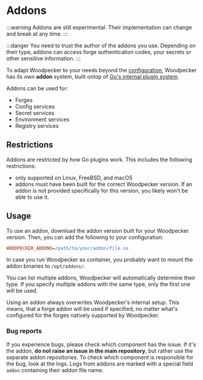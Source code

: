# Addons

:::warning
Addons are still experimental. Their implementation can change and break at any time.
:::

:::danger
You need to trust the author of the addons you use. Depending on their type, addons can access forge authentication codes, your secrets or other sensitive information.
:::

To adapt Woodpecker to your needs beyond the [configuration](../10-server-config.md), Woodpecker has its own **addon** system, built ontop of [Go's internal plugin system](https://go.dev/pkg/plugin).

Addons can be used for:

- Forges
- Config services
- Secret services
- Environment services
- Registry services

## Restrictions

Addons are restricted by how Go plugins work. This includes the following restrictions:

- only supported on Linux, FreeBSD, and macOS
- addons must have been built for the correct Woodpecker version. If an addon is not provided specifically for this version, you likely won't be able to use it.

## Usage

To use an addon, download the addon version built for your Woodpecker version. Then, you can add the following to your configuration:

```ini
WOODPECKER_ADDONS=/path/to/your/addon/file.so
```

In case you run Woodpecker as container, you probably want to mount the addon binaries to `/opt/addons/`.

You can list multiple addons, Woodpecker will automatically determine their type. If you specify multiple addons with the same type, only the first one will be used.

Using an addon always overwrites Woodpecker's internal setup. This means, that a forge addon will be used if specified, no matter what's configured for the forges natively supported by Woodpecker.

### Bug reports

If you experience bugs, please check which component has the issue. If it's the addon, **do not raise an issue in the main repository**, but rather use the separate addon repositories. To check which component is responsible for the bug, look at the logs. Logs from addons are marked with a special field `addon` containing their addon file name.

